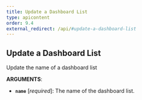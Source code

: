 ```yaml
---
title: Update a Dashboard List
type: apicontent
order: 9.4
external_redirect: /api/#update-a-dashboard-list
---
```


## Update a Dashboard List

Update the name of a dashboard list


**ARGUMENTS**:


*   **`name`** [*required*]:
    The name of the dashboard list.

